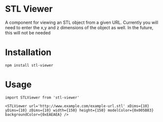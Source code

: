 # STL Viewer

A component for viewing an STL object from a given URL. Currently you will need to enter the x,y and z dimensions of the object as well. In the future, this will not be needed

# Installation

	npm install stl-viewer

# Usage
	import STLViewer from 'stl-viewer'
	
	<STLViewer url='http://www.example.com/example-url.stl' xDims={10} yDims={10} zDims={10} width={150} height={150} modelColor={0x005B83} backgroundColor={0xEAEAEA} />
